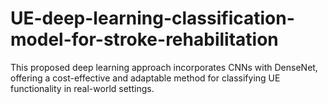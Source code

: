 # UE-deep-learning-classification-model-for-stroke-rehabilitation
This proposed deep learning approach incorporates CNNs with DenseNet, offering a cost-effective and adaptable method for classifying UE functionality in real-world settings.
